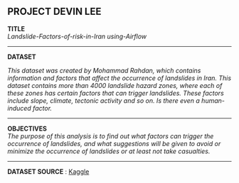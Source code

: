 **PROJECT DEVIN LEE**
---
**TITLE**  
*Landslide-Factors-of-risk-in-Iran using-Airflow*

---
**DATASET**  

*This dataset was created by Mohammad Rahdan, which contains information and factors that affect the occurrence of landslides in Iran. This dataset contains more than 4000 landslide hazard zones, where each of these zones has certain factors that can trigger landslides. These factors include slope, climate, tectonic activity and so on. Is there even a human-induced factor.*

---
**OBJECTIVES**  
*The purpose of this analysis is to find out what factors can trigger the occurrence of landslides, and what suggestions will be given to avoid or minimize the occurrence of landslides or at least not take casualties.*

---

**DATASET SOURCE** : [Kaggle](https://www.kaggle.com/datasets/mohammadrahdanmofrad/landslide-risk-assessment-factors)